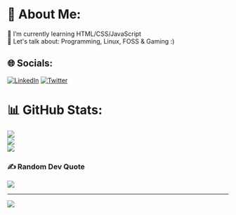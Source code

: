 # 💫 About Me:
🌱 I’m currently learning HTML/CSS/JavaScript<br>💬 Let's talk about: Programming, Linux, FOSS & Gaming :) 


## 🌐 Socials:
[![LinkedIn](https://img.shields.io/badge/LinkedIn-%230077B5.svg?logo=linkedin&logoColor=white)](https://linkedin.com/in/tautzuk) [![Twitter](https://img.shields.io/badge/Twitter-%231DA1F2.svg?logo=Twitter&logoColor=white)](https://twitter.com/tautzuk) 

# 📊 GitHub Stats:
![](https://github-readme-stats.vercel.app/api?username=Zukauskas&theme=merko&hide_border=false&include_all_commits=false&count_private=false)<br/>
![](https://github-readme-streak-stats.herokuapp.com/?user=Zukauskas&theme=merko&hide_border=false)<br/>
![](https://github-readme-stats.vercel.app/api/top-langs/?username=Zukauskas&theme=merko&hide_border=false&include_all_commits=false&count_private=false&layout=compact)

### ✍️ Random Dev Quote
![](https://quotes-github-readme.vercel.app/api?type=horizontal&theme=radical)

---
[![](https://visitcount.itsvg.in/api?id=Zukauskas&icon=2&color=8)](https://visitcount.itsvg.in)

<!-- Proudly created with GPRM ( https://gprm.itsvg.in ) -->

<!---
Zukauskas/Zukauskas is a ✨ special ✨ repository because its `README.md` (this file) appears on your GitHub profile.
You can click the Preview link to take a look at your changes.
--->
